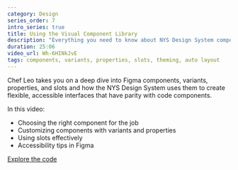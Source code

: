 ```yaml
---
category: Design
series_order: 7
intro_series: true
title: Using the Visual Component Library
description: "Everything you need to know about NYS Design System components in Figma, from basics like inserting into projects to advanced tips like building your own."
duration: 25:06
video_url: Wh-6HINkJvE
tags: components, variants, properties, slots, theming, auto layout
---
```

Chef Leo takes you on a deep dive into Figma components, variants, properties, and slots and how the NYS Design System uses them to create flexible, accessible interfaces that have parity with code components.

In this video:
- Choosing the right component for the job
- Customizing components with variants and properties
- Using slots effectively
- Accessibility tips in Figma

[Explore the code](https://github.com/its-hcd/nysds)
